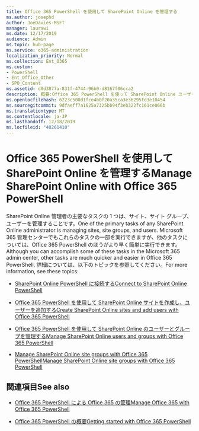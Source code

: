 ```yaml
---
title: Office 365 PowerShell を使用して SharePoint Online を管理する
ms.author: josephd
author: JoeDavies-MSFT
manager: laurawi
ms.date: 12/17/2019
audience: Admin
ms.topic: hub-page
ms.service: o365-administration
localization_priority: Normal
ms.collection: Ent_O365
ms.custom:
- PowerShell
- Ent_Office_Other
- SPO_Content
ms.assetid: d0d3877a-831f-4744-96b0-d8167f06cca2
description: 概要:Office 365 PowerShell を使って SharePoint Online ユーザー、グループ、サイト グループを管理します。
ms.openlocfilehash: 6223c500d1fce4b0f20a35ca3e36295fd3e10454
ms.sourcegitcommit: 9dfaeff7a1625a7325bb94f3eb322fc161ce066b
ms.translationtype: MT
ms.contentlocale: ja-JP
ms.lasthandoff: 12/18/2019
ms.locfileid: "40261410"
---
```

# <a name="manage-sharepoint-online-with-office-365-powershell"></a><span data-ttu-id="5b1d8-103">Office 365 PowerShell を使用して SharePoint Online を管理する</span><span class="sxs-lookup"><span data-stu-id="5b1d8-103">Manage SharePoint Online with Office 365 PowerShell</span></span>

<span data-ttu-id="5b1d8-104">SharePoint Online 管理者の主要なタスクの 1 つは、サイト、サイト グループ、ユーザーを管理することです。</span><span class="sxs-lookup"><span data-stu-id="5b1d8-104">One of the primary tasks of any SharePoint Online administrator is managing sites, site groups, and users.</span></span> <span data-ttu-id="5b1d8-105">Microsoft 365 管理センターでもこれらのタスクの一部を実行できますが、他のタスクについては、Office 365 PowerShell のほうがより早く簡単に実行できます。</span><span class="sxs-lookup"><span data-stu-id="5b1d8-105">Although you can accomplish some of these tasks in the Microsoft 365 admin center, other tasks are much quicker and easier in Office 365 PowerShell.</span></span> <span data-ttu-id="5b1d8-106">詳細については、以下のトピックを参照してください。</span><span class="sxs-lookup"><span data-stu-id="5b1d8-106">For more information, see these topics:</span></span>

- [<span data-ttu-id="5b1d8-107">SharePoint Online PowerShell に接続する</span><span class="sxs-lookup"><span data-stu-id="5b1d8-107">Connect to SharePoint Online PowerShell</span></span>](https://docs.microsoft.com/powershell/sharepoint/sharepoint-online/connect-sharepoint-online?view=sharepoint-ps)
  
- [<span data-ttu-id="5b1d8-108">Office 365 PowerShell を使用して SharePoint Online サイトを作成し、ユーザーを追加する</span><span class="sxs-lookup"><span data-stu-id="5b1d8-108">Create SharePoint Online sites and add users with Office 365 PowerShell</span></span>](create-sharepoint-sites-and-add-users-with-powershell.md)
    
- [<span data-ttu-id="5b1d8-109">Office 365 PowerShell を使用して SharePoint Online のユーザーとグループを管理する</span><span class="sxs-lookup"><span data-stu-id="5b1d8-109">Manage SharePoint Online users and groups with Office 365 PowerShell</span></span>](manage-sharepoint-users-and-groups-with-powershell.md)
    
- [<span data-ttu-id="5b1d8-110">Manage SharePoint Online site groups with Office 365 PowerShell</span><span class="sxs-lookup"><span data-stu-id="5b1d8-110">Manage SharePoint Online site groups with Office 365 PowerShell</span></span>](manage-sharepoint-site-groups-with-powershell.md)
    
## <a name="see-also"></a><span data-ttu-id="5b1d8-111">関連項目</span><span class="sxs-lookup"><span data-stu-id="5b1d8-111">See also</span></span>

- [<span data-ttu-id="5b1d8-112">Office 365 PowerShell による Office 365 の管理</span><span class="sxs-lookup"><span data-stu-id="5b1d8-112">Manage Office 365 with Office 365 PowerShell</span></span>](manage-office-365-with-office-365-powershell.md)

- [<span data-ttu-id="5b1d8-113">Office 365 PowerShell の概要</span><span class="sxs-lookup"><span data-stu-id="5b1d8-113">Getting started with Office 365 PowerShell</span></span>](getting-started-with-office-365-powershell.md)
